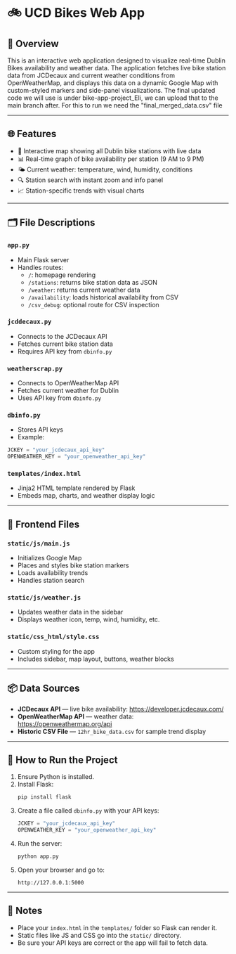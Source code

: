 # 🚲 UCD Bikes Web App

## 📍 Overview

This is an interactive web application designed to visualize real-time Dublin Bikes availability and weather data. The application fetches live bike station data from JCDecaux and current weather conditions from OpenWeatherMap, and displays this data on a dynamic Google Map with custom-styled markers and side-panel visualizations. The final updated code we will use is under bike-app-project_Eli, we can upload that to the main branch after. For this to run we need the "final_merged_data.csv" file

---

## 🌐 Features

- 📌 Interactive map showing all Dublin bike stations with live data  
- 📊 Real-time graph of bike availability per station (9 AM to 9 PM)  
- 🌤️ Current weather: temperature, wind, humidity, conditions  
- 🔍 Station search with instant zoom and info panel  
- 📈 Station-specific trends with visual charts  

---

## 🗂 File Descriptions

### `app.py`
- Main Flask server  
- Handles routes:
  - `/`: homepage rendering  
  - `/stations`: returns bike station data as JSON  
  - `/weather`: returns current weather data  
  - `/availability`: loads historical availability from CSV  
  - `/csv_debug`: optional route for CSV inspection  

### `jcddecaux.py`
- Connects to the JCDecaux API  
- Fetches current bike station data  
- Requires API key from `dbinfo.py`  

### `weatherscrap.py`
- Connects to OpenWeatherMap API  
- Fetches current weather for Dublin  
- Uses API key from `dbinfo.py`  

### `dbinfo.py`
- Stores API keys  
- Example:
```python
JCKEY = "your_jcdecaux_api_key"
OPENWEATHER_KEY = "your_openweather_api_key"
```

### `templates/index.html`
- Jinja2 HTML template rendered by Flask  
- Embeds map, charts, and weather display logic  

---

## 🎨 Frontend Files

### `static/js/main.js`
- Initializes Google Map  
- Places and styles bike station markers  
- Loads availability trends  
- Handles station search  

### `static/js/weather.js`
- Updates weather data in the sidebar  
- Displays weather icon, temp, wind, humidity, etc.  

### `static/css_html/style.css`
- Custom styling for the app  
- Includes sidebar, map layout, buttons, weather blocks  

---

## 📦 Data Sources

- **JCDecaux API** — live bike availability: https://developer.jcdecaux.com/  
- **OpenWeatherMap API** — weather data: https://openweathermap.org/api  
- **Historic CSV File** — `12hr_bike_data.csv` for sample trend display  

---

## 🚀 How to Run the Project

1. Ensure Python is installed.
2. Install Flask:
   ```bash
   pip install flask
   ```
3. Create a file called `dbinfo.py` with your API keys:
   ```python
   JCKEY = "your_jcdecaux_api_key"
   OPENWEATHER_KEY = "your_openweather_api_key"
   ```
4. Run the server:
   ```bash
   python app.py
   ```
5. Open your browser and go to:
   ```
   http://127.0.0.1:5000
   ```

---

## 📌 Notes

- Place your `index.html` in the `templates/` folder so Flask can render it.  
- Static files like JS and CSS go into the `static/` directory.
- Be sure your API keys are correct or the app will fail to fetch data.
